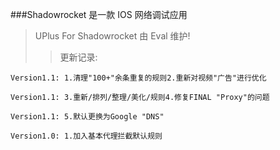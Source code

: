 ###Shadowrocket 是一款 IOS 网络调试应用
>UPlus For Shadowrocket 由 Eval 维护!
>>更新记录:  

`Version1.1: 1.清理"100+"余条重复的规则2.重新对视频"广告"进行优化`  

`Version1.1: 3.重新/排列/整理/美化/规则4.修复FINAL "Proxy"的问题`  

`Version1.1: 5.默认更换为Google "DNS"`  

`Version1.0: 1.加入基本代理拦截默认规则`  
